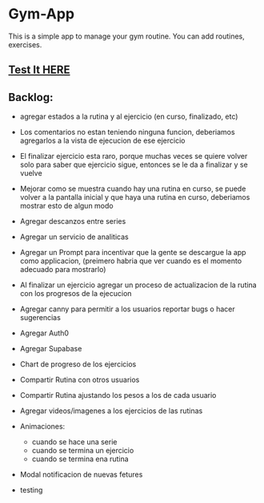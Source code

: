 # Gym-App

This is a simple app to manage your gym routine. You can add routines, exercises.

## [Test It HERE](https://javierbalonga.github.io/gym-app/) 

## Backlog:
- agregar estados a la rutina y al ejercicio (en curso, finalizado, etc)

- Los comentarios no estan teniendo ninguna funcion, deberiamos agregarlos a la vista de ejecucion de ese ejercicio
- El finalizar ejercicio esta raro, porque muchas veces se quiere volver solo para saber que ejercicio sigue, entonces se le da a finalizar y se vuelve
- Mejorar como se muestra cuando hay una rutina en curso, se puede volver a la pantalla inicial y que haya una rutina en curso, deberiamos mostrar esto de algun modo
- Agregar descanzos entre series
- Agregar un servicio de analiticas
- Agregar un Prompt para incentivar que la gente se descargue la app como applicacion, (preimero habria que ver cuando es el momento adecuado para mostrarlo)
- Al finalizar un ejercicio agregar un proceso de actualizacion de la rutina con los progresos de la ejecucion
- Agregar canny para permitir a los usuarios reportar bugs o hacer sugerencias
- Agregar Auth0
- Agregar Supabase
- Chart de progreso de los ejercicios
- Compartir Rutina con otros usuarios
- Compartir Rutina ajustando los pesos a los de cada usuario
- Agregar videos/imagenes a los ejercicios de las rutinas
- Animaciones:
    - cuando se hace una serie
    - cuando se termina un ejercicio
    - cuando se termina ena rutina
- Modal notificacion de nuevas fetures
- testing


